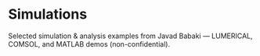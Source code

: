 # Simulations
Selected simulation &amp; analysis examples from Javad Babaki — LUMERICAL, COMSOL, and MATLAB demos (non-confidential).
